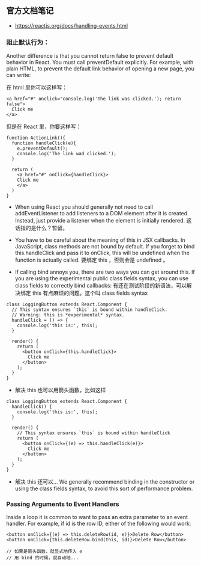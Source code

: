 
## 官方文档笔记
- https://reactjs.org/docs/handling-events.html

### 阻止默认行为：
Another difference is that you cannot return false to prevent default behavior in React. 
You must call preventDefault explicitly. For example, with plain HTML, to prevent the default 
link behavior of opening a new page, you can write:

在 html 里你可以这样写：
```
<a href="#" onclick="console.log('The link was clicked.'); return false">
  Click me
</a>
```

但是在 React 里，你要这样写：

```
function ActionLink(){
  function handleClick(e){
    e.preventDefault();
    console.log('The link wad clicked.');
  }
  
  return (
    <a href="#" onClick={handleClick}>
    Click me
    </a>
  )
}
```

- When using React you should generally not need to call addEventListener to add listeners to a DOM element after it is created. Instead, just provide a listener when the element is initially rendered. 这话指的是什么？暂留。

- You have to be careful about the meaning of this in JSX callbacks. In JavaScript, class methods are not bound by default. If you forget to bind this.handleClick and pass it to onClick, this will be undefined when the function is actually called. 要绑定 this ，否则会是 undefined 。

- If calling bind annoys you, there are two ways you can get around this. If you are using the experimental public class fields syntax, you can use class fields to correctly bind callbacks: 有还在测试阶段的新语法，可以解决绑定 this 有点麻烦的问题。这个叫 class fields syntax 

```
class LoggingButton extends React.Component {
  // This syntax ensures `this` is bound within handleClick.
  // Warning: this is *experimental* syntax.
  handleClick = () => {
    console.log('this is:', this);
  }

  render() {
    return (
      <button onClick={this.handleClick}>
        Click me
      </button>
    );
  }
}
```

- 解决 this 也可以用箭头函数，比如这样
```
class LoggingButton extends React.Component {
  handleClick() {
    console.log('this is:', this);
  }

  render() {
    // This syntax ensures `this` is bound within handleClick
    return (
      <button onClick={(e) => this.handleClick(e)}>
        Click me
      </button>
    );
  }
}
```

- 解决 this 还可以... We generally recommend binding in the constructor or using the class fields syntax, to avoid this sort of performance problem. 

### Passing Arguments to Event Handlers

Inside a loop it is common to want to pass an extra parameter to an event handler. For example, if id is the row ID, either of the following would work:

```
<button onClick={(e) => this.deleteRow(id, e)}>Delete Row</button>
<button onClick={this.deleteRow.bind(this, id)}>Delete Row</button>

// 如果是箭头函数，就显式地传入 e
// 用 bind 的时候，就自动地... 
```

